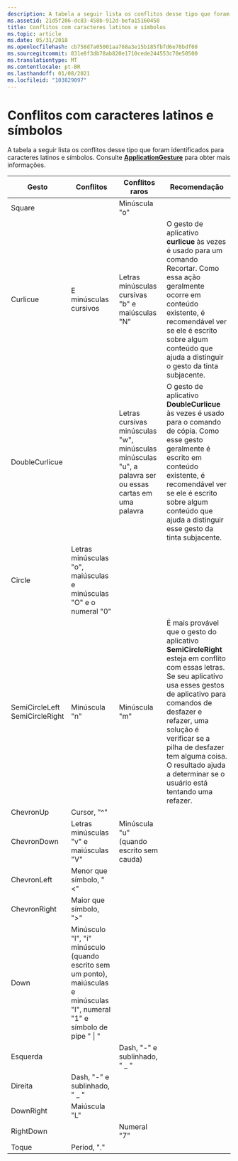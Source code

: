```yaml
---
description: A tabela a seguir lista os conflitos desse tipo que foram identificados para caracteres latinos e símbolos.
ms.assetid: 21d5f206-dc83-458b-912d-befa15160450
title: Conflitos com caracteres latinos e símbolos
ms.topic: article
ms.date: 05/31/2018
ms.openlocfilehash: cb758d7a05001aa768a3e15b185fbfd6e78bdf08
ms.sourcegitcommit: 831e8f3db78ab820e1710cede244553c70e50500
ms.translationtype: MT
ms.contentlocale: pt-BR
ms.lasthandoff: 01/08/2021
ms.locfileid: "103829097"
---
```

# <a name="conflicts-with-latin-characters-and-symbols"></a>Conflitos com caracteres latinos e símbolos

A tabela a seguir lista os conflitos desse tipo que foram identificados para caracteres latinos e símbolos. Consulte [**ApplicationGesture**](/windows/desktop/api/msinkaut/ne-msinkaut-inkapplicationgesture) para obter mais informações.



| Gesto                                              | Conflitos                                                                                                                  | Conflitos raros                                                                                     | Recomendação                                                                                                                                                                                                                                                                                                                              |
|------------------------------------------------------|----------------------------------------------------------------------------------------------------------------------------|----------------------------------------------------------------------------------------------------|---------------------------------------------------------------------------------------------------------------------------------------------------------------------------------------------------------------------------------------------------------------------------------------------------------------------------------------------|
| Square<br/>                                    |                                                                                                                            | Minúscula "o"<br/>                                                                          |                                                                                                                                                                                                                                                                                                                                             |
| Curlicue<br/>                                  | E minúsculas cursivos<br/>                                                                                            | Letras minúsculas cursivas "b" e maiúsculas "N"<br/>                                               | O gesto de aplicativo **curlicue** às vezes é usado para um comando Recortar. Como essa ação geralmente ocorre em conteúdo existente, é recomendável ver se ele é escrito sobre algum conteúdo que ajuda a distinguir o gesto da tinta subjacente.<br/>                                                                            |
| DoubleCurlicue<br/>                            |                                                                                                                            | Letras cursivas minúsculas "w", minúsculas minúsculas "u", a palavra ser ou essas cartas em uma palavra<br/> | O gesto de aplicativo **DoubleCurlicue** às vezes é usado para o comando de cópia. Como esse gesto geralmente é escrito em conteúdo existente, é recomendável ver se ele é escrito sobre algum conteúdo que ajuda a distinguir esse gesto da tinta subjacente.<br/>                                                             |
| Circle<br/>                                    | Letras minúsculas "o", maiúsculas e minúsculas "O" e o numeral "0"<br/>                                                             |                                                                                                    |                                                                                                                                                                                                                                                                                                                                             |
| SemiCircleLeft<br/> SemiCircleRight<br/> | Minúscula "n"<br/>                                                                                                  | Minúscula "m"<br/>                                                                          | É mais provável que o gesto do aplicativo **SemiCircleRight** esteja em conflito com essas letras.<br/> Se seu aplicativo usa esses gestos de aplicativo para comandos de desfazer e refazer, uma solução é verificar se a pilha de desfazer tem alguma coisa. O resultado ajuda a determinar se o usuário está tentando uma refazer.<br/> |
| ChevronUp<br/>                                 | Cursor, "^"<br/>                                                                                                      |                                                                                                    |                                                                                                                                                                                                                                                                                                                                             |
| ChevronDown<br/>                               | Letras minúsculas "v" e maiúsculas "V"<br/>                                                                               | Minúscula "u" (quando escrito sem cauda)<br/>                                            |                                                                                                                                                                                                                                                                                                                                             |
| ChevronLeft<br/>                               | Menor que símbolo, "<"<br/>                                                                                        |                                                                                                    |                                                                                                                                                                                                                                                                                                                                             |
| ChevronRight<br/>                              | Maior que símbolo, ">"<br/>                                                                                     |                                                                                                    |                                                                                                                                                                                                                                                                                                                                             |
| Down<br/>                                      | Minúsculo "l", "i" minúsculo (quando escrito sem um ponto), maiúsculas e minúsculas "I", numeral "1" e símbolo de pipe " \| "<br/> |                                                                                                    |                                                                                                                                                                                                                                                                                                                                             |
| Esquerda<br/>                                      |                                                                                                                            | Dash, "-" e sublinhado, " \_ "<br/>                                                         |                                                                                                                                                                                                                                                                                                                                             |
| Direita<br/>                                     | Dash, "-" e sublinhado, " \_ "<br/>                                                                                 |                                                                                                    |                                                                                                                                                                                                                                                                                                                                             |
| DownRight<br/>                                 | Maiúscula "L"<br/>                                                                                                  |                                                                                                    |                                                                                                                                                                                                                                                                                                                                             |
| RightDown<br/>                                 |                                                                                                                            | Numeral "7"<br/>                                                                             |                                                                                                                                                                                                                                                                                                                                             |
| Toque<br/>                                       | Period, "."<br/>                                                                                                     |                                                                                                    |                                                                                                                                                                                                                                                                                                                                             |



 

 

 




